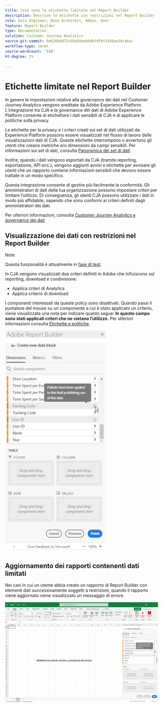 ```yaml
---
title: Cosa sono le etichette limitate nel Report Builder
description: Descrive le etichette con restrizioni nel Report Builder
role: Data Engineer, Data Architect, Admin, User
feature: Report Builder
type: Documentation
solution: Customer Journey Analytics
source-git-commit: 0e626b4072c68a69ae94dbfdfb53169aa34ca8ac
workflow-type: tm+mt
source-wordcount: '318'
ht-degree: 2%

---
```



# Etichette limitate nel Report Builder

In genere le impostazioni relative alla governance dei dati nel Customer Journey Analytics vengono ereditate da Adobe Experience Platform. L’integrazione tra CJA e la governance dei dati di Adobe Experience Platform consente di etichettare i dati sensibili di CJA e di applicare le politiche sulla privacy.

Le etichette per la privacy e i criteri creati sui set di dati utilizzati da Experience Platform possono essere visualizzati nel flusso di lavoro delle visualizzazioni dati di CJA. Queste etichette interrompono o avvertono gli utenti che creano metriche e/o dimensioni da campi sensibili. Per informazioni sui set di dati, consulta [Panoramica dei set di dati](https://experienceleague.adobe.com/docs/experience-platform/catalog/datasets/overview.html)

Inoltre, quando i dati vengono esportati da CJA (tramite reporting, esportazione, API ecc.), vengono aggiunti avvisi o etichette per avvisare gli utenti che un rapporto contiene informazioni sensibili che devono essere trattate in un modo specifico.

Questa integrazione consente di gestire più facilmente la conformità. Gli amministratori di dati della tua organizzazione possono impostare criteri per limitare l’utilizzo. Di conseguenza, gli utenti CJA possono utilizzare i dati in modo più affidabile, sapendo che sono conformi ai criteri definiti dagli amministratori dei dati.

Per ulteriori informazioni, consulta [Customer Journey Analytics e governance dei dati](https://experienceleague.adobe.com/docs/analytics-platform/using/cja-privacy/privacy-overview.html)

## Visualizzazione dei dati con restrizioni nel Report Builder

>[!NOTE]
>
>Questa funzionalità è attualmente in [fase di test](/help/release-notes/releases.md).

In CJA vengono visualizzati due criteri definiti in Adobe che influiscono sul reporting, download e condivisione:

* Applica criteri di Analytics
* Applica criterio di download

I componenti interessati da queste policy sono disattivati. Quando passi il puntatore del mouse su un componente a cui è stato applicato un criterio, viene visualizzata una nota per indicare quanto segue: **In questo campo sono stati applicati criteri che ne vietano l’utilizzo.** Per ulteriori informazioni consulta [Etichette e politiche](https://experienceleague.adobe.com/docs/analytics-platform/using/cja-dataviews/data-governance.html).

![](assets/rb-restricted-label.png)

## Aggiornamento dei rapporti contenenti dati limitati

Nei casi in cui un utente abbia creato un rapporto di Report Builder con elementi dati successivamente soggetti a restrizioni, quando il rapporto viene aggiornato viene visualizzato un messaggio di errore.

![](assets/error-restricted-data.png)
